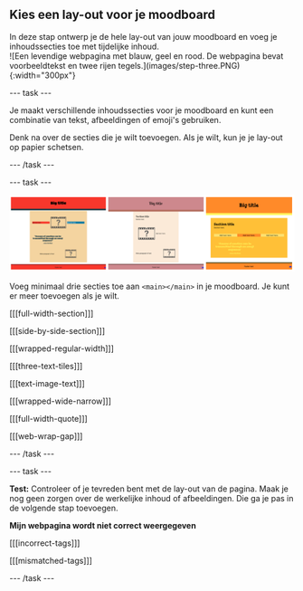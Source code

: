## Kies een lay-out voor je moodboard

<div style="display: flex; flex-wrap: wrap">
<div style="flex-basis: 200px; flex-grow: 1; margin-right: 15px;">
In deze stap ontwerp je de hele lay-out van jouw moodboard en voeg je inhoudssecties toe met tijdelijke inhoud. 
</div>
<div>
![Een levendige webpagina met blauw, geel en rood. De webpagina bevat voorbeeldtekst en twee rijen tegels.](images/step-three.PNG){:width="300px"}
</div>
</div>

\--- task ---

Je maakt verschillende inhoudssecties voor je moodboard en kunt een combinatie van tekst, afbeeldingen of emoji's gebruiken.

Denk na over de secties die je wilt toevoegen. Als je wilt, kun je je lay-out op papier schetsen.

\--- /task ---

\--- task ---

![Een strook van drie afbeeldingen om verschillende sets van drie secties en verschillende kleurenpaletten te tonen.](images/example-layouts.png)

Voeg minimaal drie secties toe aan `<main></main>` in je moodboard. Je kunt er meer toevoegen als je wilt.

[[[full-width-section]]]

[[[side-by-side-section]]]

[[[wrapped-regular-width]]]

[[[three-text-tiles]]]

[[[text-image-text]]]

[[[wrapped-wide-narrow]]]

[[[full-width-quote]]]

[[[web-wrap-gap]]]

\--- /task ---

\--- task ---

**Test:** Controleer of je tevreden bent met de lay-out van de pagina. Maak je nog geen zorgen over de werkelijke inhoud of afbeeldingen. Die ga je pas in de volgende stap toevoegen.

**Mijn webpagina wordt niet correct weergegeven**

[[[incorrect-tags]]]

[[[mismatched-tags]]]

\--- /task ---
